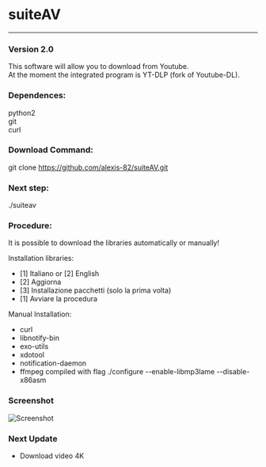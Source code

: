 # **suiteAV**
---
### Version 2.0
This software will allow you to download from Youtube.  
At the moment the integrated program is YT-DLP (fork of Youtube-DL).


### Dependences:
python2  
git  
curl

### Download Command:
git clone https://github.com/alexis-82/suiteAV.git

### Next step:
./suiteav

### Procedure:
It is possible to download the libraries automatically or manually!

Installation libraries:    
- [1] Italiano or [2] English   
- [2] Aggiorna  
- [3] Installazione pacchetti (solo la prima volta)  
- [1] Avviare la procedura

Manual Installation:

- curl  
- libnotify-bin
- exo-utils
- xdotool
- notification-daemon
- ffmpeg compiled with flag ./configure --enable-libmp3lame --disable-x86asm

### Screenshot
![Screenshot](https://i.postimg.cc/NGdbwrnL/suiteav.png)

> 
### Next Update

- Download video 4K


